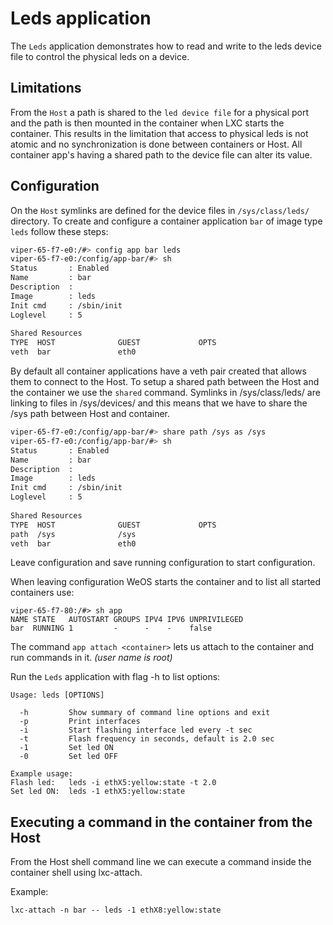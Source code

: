# Leds application

The `Leds` application demonstrates how to read and write to the leds device file to control the physical leds on a device.

## Limitations

From the `Host` a path is shared to the `led device file` for a physical port and the path is then mounted in the container when LXC starts the container. 
This results in the limitation that access to physical leds is not atomic and no synchronization is done between containers or Host. All container app's having a shared path to the device file can alter its value.


## Configuration

On the `Host` symlinks are defined for the device files in `/sys/class/leds/` directory. To create and configure a container application `bar` of image type `leds` follow these steps:


```bash
viper-65-f7-e0:/#> config app bar leds
viper-65-f7-e0:/config/app-bar/#> sh
Status       : Enabled
Name         : bar
Description  : 
Image        : leds
Init cmd     : /sbin/init
Loglevel     : 5
                                                                              
Shared Resources
TYPE  HOST              GUEST             OPTS                                
veth  bar               eth0 
```

By default all container applications have a veth pair created that allows them to connect to the Host. To setup a shared path between the Host and the container we use the `shared` command. Symlinks in /sys/class/leds/ are linking to files in /sys/devices/ and this means that we have to share the /sys path between Host and container.

```bash
viper-65-f7-e0:/config/app-bar/#> share path /sys as /sys
viper-65-f7-e0:/config/app-bar/#> sh
Status       : Enabled
Name         : bar
Description  : 
Image        : leds
Init cmd     : /sbin/init
Loglevel     : 5
                                                                              
Shared Resources
TYPE  HOST              GUEST             OPTS                                
path  /sys              /sys
veth  bar               eth0  
```

Leave configuration and save running configuration to start configuration.

When leaving configuration WeOS starts the container and to list all started containers use:
```
viper-65-f7-80:/#> sh app
NAME STATE   AUTOSTART GROUPS IPV4 IPV6 UNPRIVILEGED                          
bar  RUNNING 1         -      -    -    false
```

The command `app attach <container>` lets us attach to the container and run commands in it. *(user name is root)*

Run the `Leds` application with flag -h to list options:

```
Usage: leds [OPTIONS]

  -h         Show summary of command line options and exit
  -p         Print interfaces
  -i         Start flashing interface led every -t sec
  -t         Flash frequency in seconds, default is 2.0 sec
  -1         Set led ON
  -0         Set led OFF

Example usage:
Flash led:   leds -i ethX5:yellow:state -t 2.0
Set led ON:  leds -1 ethX5:yellow:state

```

## Executing a command in the container from the Host
From the Host shell command line we can execute a command inside the container shell using lxc-attach.

Example:
```
lxc-attach -n bar -- leds -1 ethX8:yellow:state
```